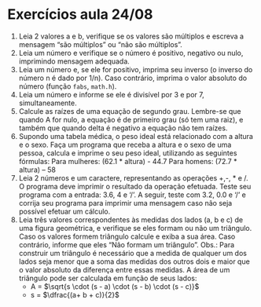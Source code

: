 # Exercícios aula 24/08

1. Leia 2 valores a e b, verifique se os valores são múltiplos e escreva a mensagem “são múltiplos” ou “não são múltiplos”.
2. Leia um número e verifique se o número é positivo, negativo ou nulo, imprimindo mensagem adequada.
3. Leia um número e, se ele for positivo, imprima seu inverso (o inverso do número n é dado por 1/n). Caso contrário, imprima o valor absoluto do número (função `fabs`, `math.h`).
4. Leia um número e informe se ele é divisível por 3 e por 7, simultaneamente.
5. Calcule as raízes de uma equação de segundo grau. Lembre-se que quando A for nulo, a equação é de primeiro grau (só tem uma raiz), e também que quando delta é negativo a equação não tem raízes.
6. Supondo uma tabela médica, o peso ideal está relacionado com a altura e o sexo. Faça um programa que receba a altura e o sexo de uma pessoa, calcula e imprime o seu peso ideal, utilizando as seguintes fórmulas:
    Para mulheres: (62.1 * altura) - 44.7
    Para homens: (72.7 * altura) – 58
7. Leia 2 números e um caractere, representando as operações +,-, * e /. O programa deve imprimir o resultado da operação efetuada. Teste seu programa com a entrada: 3.6, 4 e ‘/’. A seguir, teste com 3.2, 0.0 e ‘/’ e corrija seu programa para imprimir uma mensagem caso não seja possível efetuar um cálculo.
8. Leia três valores correspondentes às medidas dos lados (a, b e c) de uma figura geométrica, e verifique se eles formam ou não um triângulo. Caso os valores formem triângulo calcule e exiba a sua área. Caso contrário, informe que eles “Não formam um triângulo”. Obs.: Para construir um triângulo é necessário que a medida de qualquer um dos lados seja menor que a soma das medidas dos outros dois e maior que o valor absoluto da diferença entre essas medidas. A área de um triângulo pode ser calculada em função de seus lados:
    * A = $\sqrt{s \cdot (s - a) \cdot (s - b) \cdot (s - c)}$
    * s = $\dfrac{(a+ b + c)}{2}$
